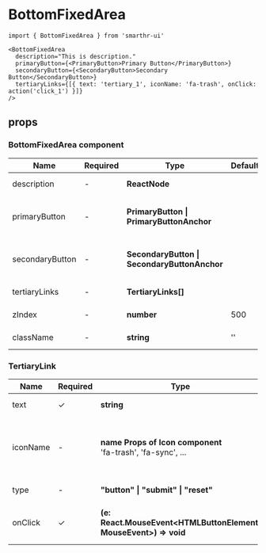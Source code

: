 # BottomFixedArea

```tsx
import { BottomFixedArea } from 'smarthr-ui'

<BottomFixedArea
  description="This is description."
  primaryButton={<PrimaryButton>Primary Button</PrimaryButton>}
  secondaryButton={<SecondaryButton>Secondary Button</SecondaryButton>}
  tertiaryLinks={[{ text: 'tertiary_1', iconName: 'fa-trash', onClick: action('click_1') }]}
/>
```

## props

### BottomFixedArea component

| Name            | Required | Type                                             | DefaultValue | Description                                                     |
| --------------- | -------- | ------------------------------------------------ | ------------ | --------------------------------------------------------------- |
| description     | -        | **ReactNode**                                    |              | The Description of this area.                                   |
| primaryButton   | -        | **PrimaryButton &#124; PrimaryButtonAnchor**     |              | This is for PrimaryButton or PrimaryButtonAnchor component.     |
| secondaryButton | -        | **SecondaryButton &#124; SecondaryButtonAnchor** |              | This is for SecondaryButton or SecondaryButtonAnchor component. |
| tertiaryLinks   | -        | **TertiaryLinks[]**                              |              | Array of tertiaryLink props.                                    |
| zIndex          | -        | **number**                                       | 500          | The z-index of this component                                   |
| className       | -        | **string**                                       | ''           | The className of this component                                 |

### TertiaryLink

| Name     | Required | Type                                                             | DefaultValue | Description                                                       |
| -------- | -------- | ---------------------------------------------------------------- | ------------ | ----------------------------------------------------------------- |
| text     | ✓        | **string**                                                       |              | The text of tertiaryLink                                          |
| iconName | -        | **name Props of Icon component** <br> 'fa-trash', 'fa-sync', ... |              | Set the name of the icon to be displayed next to the button text. |
| type     | -        | **"button" &#124; "submit" &#124; "reset"**                      | "button"     | type for component.                                               |
| onClick  | ✓        | **(e: React.MouseEvent<HTMLButtonElement, MouseEvent>) => void** |              | Fired when the tertiaryLink is clicked                            |
